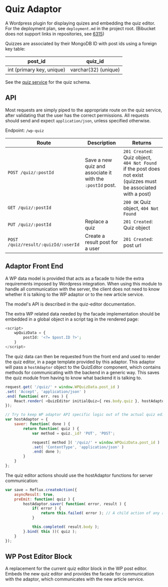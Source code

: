# Quiz Adaptor

A Wordpress plugin for displaying quizes and embedding the quiz editor. For the deployment plan, see `deployment.md` in the project root. (Bibucket does not support links in repositories, see [6315](https://bitbucket.org/site/master/issue/6315/relative-urls-in-readmemd-files-only-work))

Quizzes are associated by their MongoDB ID with post ids using a foreign key table:

post_id                   | quiz_id
--------------------------|--------
int (primary key, unique) | varchar(32) (unique)

See the [quiz service](https://bitbucket.org/menapost/quiz-service) for the quiz schema.

## API

Most requests are simply piped to the appropriate route on the quiz service, after validating that the user has the correct permissions. All requests should send and expect `application/json`, unless specified otherwise.

Endpoint: `/wp-quiz`

Route | Description | Returns
--|--|--
`POST /quiz/:postId` | Save a new quiz and associate it with the `:postId` post. | `201 Created`: Quiz object, `404 Not Found` if the post does not exist (quizzes must be associated with a post)
`GET /quiz/:postId` | | `200 OK` Quiz object, `404 Not Found`
`PUT /quiz/:postId` | Replace a quiz | `201 Created`: Quiz object
`POST /quiz/result/:quizId/:userId` | Create a result post for a user | `201 Created`: post url

## Adaptor Front End

A WP data model is provided that acts as a facade to hide the extra requirements imposed by Wordpress integration. When using this module to handle all communication with the server, the client does not need to know whether it is talking to the WP adaptor or to the new article service.

The model's API is described in the quiz-editor documentation.

The extra WP related data needed by the facade implementation should be embedded in a global object in a script tag in the rendered page:

```php
<script>
	wpQuizData = {
		postId: '<?= $post.ID ?>';
	}
</script>
```

The quiz data can then be requested from the front end and used to render the quiz editor, in a page template provided by this adaptor. This adaptor will pass a `hostAdaptor` object to the QuizEditor component, which contains methods for communicating with the backend in a generic way. This saves the quiz module from having to know what backend it is talking to.

```javascript
request.get( '/quiz/' + window.WPQuizData.post_id )
.set( 'Accept', 'application/json' )
.end( function( err, res ) {
	React.render( <QuizEditor initialQuiz={ res.body.quiz }, hostAdaptor={ WPHostAdaptor }/>, document.getElementById( 'the-quiz-editor-box' ));
});

// Try to keep WP adaptor API specific logic out of the actual quiz editor module. The quiz editor should just export a QuizEditor component for us to render here.
var hostAdaptor = {
	saver: function( done ) {
		return function( quiz ) {
			var method = quiz._id? 'PUT', 'POST';

			request[ method ]( '/quiz/' + window.WPQuizData.post_id )
			.set( 'ContentType', 'application/json' )
			.end( done );
		}
	}
};
```

The quiz editor actions should use the hostAdaptor functions for server communication:

```javascript
var save = Reflux.createAction({
	asyncResult: true,
	preEmit: function( quiz ) {
		hostAdaptor.saver( function( error, result ) {
			if( error ) {
				return this.failed( error ); // A child action of any asyncResult action
			}

			this.completed( result.body );
		}.bind( this ))( quiz );
	}
});
```

## WP Post Editor Block

A replacement for the current quiz editor block in the WP post editor. Embeds the new quiz editor and provides the facade for communication with the adaptor, which communicates with the new article service.
